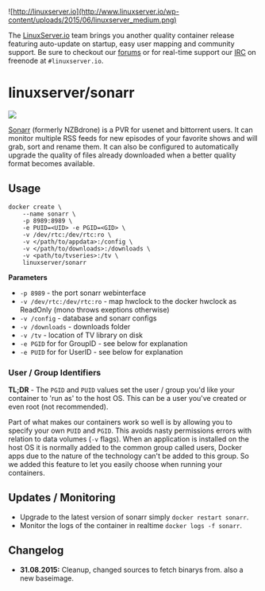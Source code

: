 ![http://linuxserver.io](http://www.linuxserver.io/wp-content/uploads/2015/06/linuxserver_medium.png)

The [LinuxServer.io](http://linuxserver.io) team brings you another quality container release featuring auto-update on startup, easy user mapping and community support. Be sure to checkout our [forums](http://forum.linuxserver.io) or for real-time support our [IRC](http://www.linuxserver.io/index.php/irc/) on freenode at `#linuxserver.io`.

# linuxserver/sonarr

![](https://sonarr.tv/img/logo.png)

[Sonarr](https://sonarr.tv/) (formerly NZBdrone) is a PVR for usenet and bittorrent users. It can monitor multiple RSS feeds for new episodes of your favorite shows and will grab, sort and rename them. It can also be configured to automatically upgrade the quality of files already downloaded when a better quality format becomes available.

## Usage

```
docker create \
	--name sonarr \
	-p 8989:8989 \
	-e PUID=<UID> -e PGID=<GID> \
	-v /dev/rtc:/dev/rtc:ro \
	-v </path/to/appdata>:/config \
	-v </path/to/downloads>:/downloads \
	-v <path/to/tvseries>:/tv \
	linuxserver/sonarr
```

**Parameters**

* `-p 8989` - the port sonarr webinterface
* `-v /dev/rtc:/dev/rtc:ro` - map hwclock to the docker hwclock as ReadOnly (mono throws exeptions otherwise)
* `-v /config` - database and sonarr configs
* `-v /downloads` - downloads folder
* `-v /tv` - location of TV library on disk
* `-e PGID` for for GroupID - see below for explanation
* `-e PUID` for for UserID - see below for explanation

### User / Group Identifiers

**TL;DR** - The `PGID` and `PUID` values set the user / group you'd like your container to 'run as' to the host OS. This can be a user you've created or even root (not recommended).

Part of what makes our containers work so well is by allowing you to specify your own `PUID` and `PGID`. This avoids nasty permissions errors with relation to data volumes (`-v` flags). When an application is installed on the host OS it is normally added to the common group called users, Docker apps due to the nature of the technology can't be added to this group. So we added this feature to let you easily choose when running your containers.

## Updates / Monitoring

* Upgrade to the latest version of sonarr simply `docker restart sonarr`.
* Monitor the logs of the container in realtime `docker logs -f sonarr`.

## Changelog

+ **31.08.2015:** Cleanup, changed sources to fetch binarys from. also a new baseimage.
